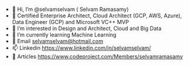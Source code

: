 - 👋 Hi, I’m @selvamselvam ( Selvam Ramasamy)
- 📗 Certified Enterprise Architect, Cloud Architect (GCP, AWS, Azure), Data Engineer (GCP) and Microsoft VC++ MVP
- 👀 I’m interested in Design and Architect, Cloud and Big Data
- 🌱 I’m currently learning Machine Learning
- 📧 Email selvamselvam@hotmail.com
- 📫 Linkedin https://www.linkedin.com/in/selvamselvam/
- 📗 Articles https://www.codeproject.com/Members/selvamramasamy


<!---
selvamselvam/selvamselvam is a ✨ special ✨ repository because its `README.md` (this file) appears on your GitHub profile.
You can click the Preview link to take a look at your changes.
--->

